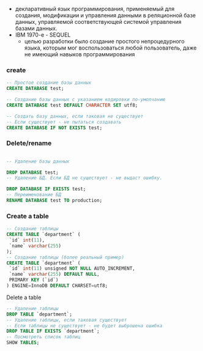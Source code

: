 - декларативный язык программирования, применяемый для создания, модификации и управления данными в реляционной базе данных, управляемой соответствующей системой управления базами данных.
- IBM 1970-e - SEQUEL
	- целью разработки было создание простого непроцедурного языка, которым мог воспользоваться любой пользователь, даже не имеющий навыков программирования

### create
```sql
-- Простое создание базы данных
CREATE DATABASE test;

-- Создание базы данных с указанием кодировки по-умолчанию
CREATE DATABASE test DEFAULT CHARACTER SET utf8;

-- Создать базу данных, если таковая не существует
-- Если существует - не пытаться создавать
CREATE DATABASE IF NOT EXISTS test;
```
### Delete/rename
```sql

-- Удаление базы данных

DROP DATABASE test;
-- Удаление БД. Если БД не существует - не выдаст ошибку.

DROP DATABASE IF EXISTS test;
-- Переименование БД
RENAME DATABASE test TO production;
```

### Create a table
```sql
-- Создание таблицы
CREATE TABLE `department` (
 `id` int(11),
 `name` varchar(255)
);
-- Создание таблицы (более реальный пример)
CREATE TABLE `department` (
 `id` int(11) unsigned NOT NULL AUTO_INCREMENT,
 `name` varchar(255) DEFAULT NULL,
 PRIMARY KEY (`id`)
) ENGINE=InnoDB DEFAULT CHARSET=utf8;
```

Delete a table 
```sql
-- Удаление таблицы
DROP TABLE `department`;
-- Удаление таблицы, если таковая существует
-- Если таблицы не существует - не будет выброшена ошибка
DROP TABLE IF EXISTS `department`;
-- Посмотреть список таблиц
SHOW TABLES;
```